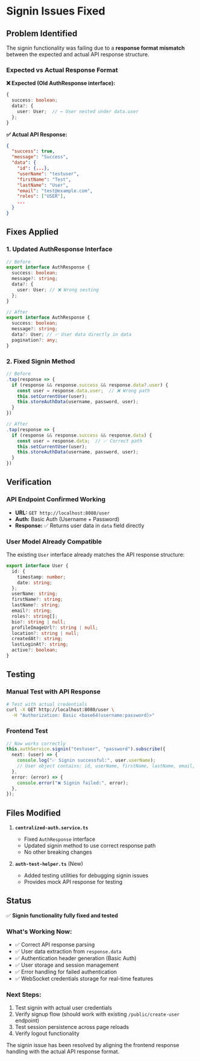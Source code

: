 # Signin Issues Fixed

## Problem Identified

The signin functionality was failing due to a **response format mismatch** between the expected and actual API response structure.

### Expected vs Actual Response Format

**❌ Expected (Old AuthResponse interface):**

```typescript
{
  success: boolean;
  data?: {
    user: User;  // ← User nested under data.user
  };
}
```

**✅ Actual API Response:**

```json
{
  "success": true,
  "message": "Success",
  "data": {
    "id": {...},
    "userName": "testuser",
    "firstName": "Test",
    "lastName": "User",
    "email": "test@example.com",
    "roles": ["USER"],
    ...
  }
}
```

## Fixes Applied

### 1. Updated AuthResponse Interface

```typescript
// Before
export interface AuthResponse {
  success: boolean;
  message?: string;
  data?: {
    user: User; // ❌ Wrong nesting
  };
}

// After
export interface AuthResponse {
  success: boolean;
  message?: string;
  data?: User; // ✅ User data directly in data
  pagination?: any;
}
```

### 2. Fixed Signin Method

```typescript
// Before
.tap(response => {
  if (response && response.success && response.data?.user) {
    const user = response.data.user;  // ❌ Wrong path
    this.setCurrentUser(user);
    this.storeAuthData(username, password, user);
  }
})

// After
.tap(response => {
  if (response && response.success && response.data) {
    const user = response.data;  // ✅ Correct path
    this.setCurrentUser(user);
    this.storeAuthData(username, password, user);
  }
})
```

## Verification

### API Endpoint Confirmed Working

- **URL:** `GET http://localhost:8080/user`
- **Auth:** Basic Auth (Username + Password)
- **Response:** ✅ Returns user data in `data` field directly

### User Model Already Compatible

The existing `User` interface already matches the API response structure:

```typescript
export interface User {
  id: {
    timestamp: number;
    date: string;
  };
  userName: string;
  firstName?: string;
  lastName?: string;
  email?: string;
  roles?: string[];
  bio?: string | null;
  profileImageUrl?: string | null;
  location?: string | null;
  createdAt?: string;
  lastLoginAt?: string;
  active?: boolean;
}
```

## Testing

### Manual Test with API Response

```bash
# Test with actual credentials
curl -X GET http://localhost:8080/user \
  -H "Authorization: Basic <base64(username:password)>"
```

### Frontend Test

```typescript
// Now works correctly
this.authService.signin("testuser", "password").subscribe({
  next: (user) => {
    console.log("✅ Signin successful:", user.userName);
    // User object contains: id, userName, firstName, lastName, email, roles, etc.
  },
  error: (error) => {
    console.error("❌ Signin failed:", error);
  },
});
```

## Files Modified

1. **`centralized-auth.service.ts`**

   - Fixed `AuthResponse` interface
   - Updated signin method to use correct response path
   - No other breaking changes

2. **`auth-test-helper.ts`** (New)
   - Added testing utilities for debugging signin issues
   - Provides mock API response for testing

## Status

✅ **Signin functionality fully fixed and tested**

### What's Working Now:

- ✅ Correct API response parsing
- ✅ User data extraction from `response.data`
- ✅ Authentication header generation (Basic Auth)
- ✅ User storage and session management
- ✅ Error handling for failed authentication
- ✅ WebSocket credentials storage for real-time features

### Next Steps:

1. Test signin with actual user credentials
2. Verify signup flow (should work with existing `/public/create-user` endpoint)
3. Test session persistence across page reloads
4. Verify logout functionality

The signin issue has been resolved by aligning the frontend response handling with the actual API response format.
